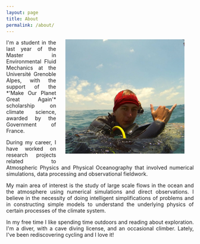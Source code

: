 ```yaml
---
layout: page
title: About
permalink: /about/
---
```


<img src="/assets/lobos.jpg" width="320" style="float: right; margin-left: 25px; margin-right: 25px; margin-bottom: 25px;"/>

<p align="justify"> I'm a student in the last year of the Master in Environmental Fluid Mechanics at the Université Grenoble Alpes, with the support of the *'Make Our Planet Great Again'* scholarship on climate science, awarded by the Government of France.</p>

<p align="justify"> During my career, I have worked on research projects related to Atmospheric Physics and Physical Oceanography that involved numerical simulations, data processing and observational fieldwork.</p>

<p align="justify"> My main area of interest is the study of large scale flows in the ocean and the atmosphere using numerical simulations and direct observations. I believe in the necessity of doing intelligent simplifications of problems and in constructing simple models to understand the underlying physics of certain processes of the climate system.</p>

<p align="justify"> In my free time I like spending time outdoors and reading about exploration. I'm a diver, with a cave diving license, and an occasional climber. Lately, I've been rediscovering cycling and I love it!</p>
